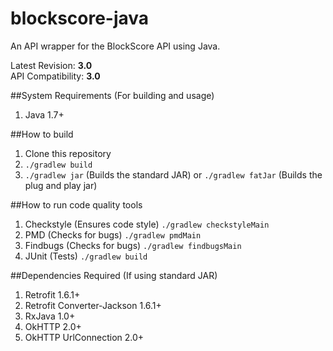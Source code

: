 blockscore-java
===============

An API wrapper for the BlockScore API using Java.

Latest Revision: <b>3.0</b> <br />
API Compatibility: <b>3.0</b>

##System Requirements (For building and usage)
1. Java 1.7+

##How to build
1. Clone this repository
2. `./gradlew build`
3. `./gradlew jar` (Builds the standard JAR) or `./gradlew fatJar` (Builds the plug and play jar)

##How to run code quality tools
1. Checkstyle (Ensures code style) `./gradlew checkstyleMain`
2. PMD (Checks for bugs) `./gradlew pmdMain`
3. Findbugs (Checks for bugs) `./gradlew findbugsMain`
4. JUnit (Tests) `./gradlew build`

##Dependencies Required (If using standard JAR)
1. Retrofit 1.6.1+
2. Retrofit Converter-Jackson 1.6.1+
3. RxJava 1.0+
4. OkHTTP 2.0+
5. OkHTTP UrlConnection 2.0+